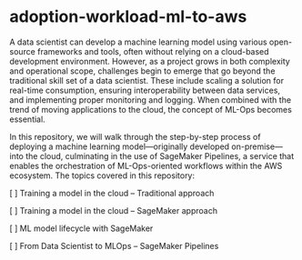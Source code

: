 # adoption-workload-ml-to-aws

A data scientist can develop a machine learning model using various open-source frameworks and tools, often without relying on a cloud-based development environment. However, as a project grows in both complexity and operational scope, challenges begin to emerge that go beyond the traditional skill set of a data scientist. These include scaling a solution for real-time consumption, ensuring interoperability between data services, and implementing proper monitoring and logging. When combined with the trend of moving applications to the cloud, the concept of ML-Ops becomes essential.

In this repository, we will walk through the step-by-step process of deploying a machine learning model—originally developed on-premise—into the cloud, culminating in the use of SageMaker Pipelines, a service that enables the orchestration of ML-Ops-oriented workflows within the AWS ecosystem. The topics covered in this repository:

[ ] Training a model in the cloud – Traditional approach

[ ] Training a model in the cloud – SageMaker approach

[ ] ML model lifecycle with SageMaker

[ ] From Data Scientist to MLOps – SageMaker Pipelines

